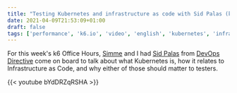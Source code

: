 ```yaml
---
title: "Testing Kubernetes and infrastructure as code with Sid Palas (k6 Office Hours)"
date: 2021-04-09T21:53:09+01:00
draft: false
tags: ['performance', 'k6.io', 'video', 'english', 'kubernetes', 'infrastructure as code', 'k6 Office Hours']
---
```

For this week's k6 Office Hours, [Simme](https://simme.dev) and I had [Sid Palas](https://twitter.com/sidpalas) from [DevOps Directive](https://www.youtube.com/channel/UC4MdpjzjPuop_qWNAvR23JA) come on board to talk about what Kubernetes is, how it relates to Infrastructure as Code, and why either of those should matter to testers.

{{< youtube bYdDRZqRSHA >}}